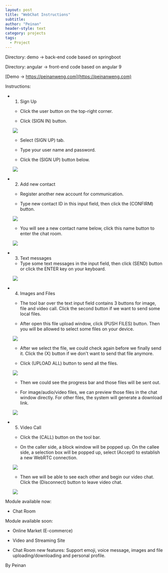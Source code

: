 ```yaml
---
layout: post
title: "WebChat Instructions"
subtitle:
author: "Peinan"
header-style: text
category: projects
tags:
  - Project
---
```


Directory: demo -> back-end code based on springboot

Directory: angular -> front-end code based on angular 9

[Demo -> https://peinanweng.com](https://peinanweng.com)

Instructions:

+ 1. Sign Up
  
  + Click the user button on the top-right corner.

  + Click (SIGN IN) button.
  
  ![](/res/image/web-sign-1.png)

  + Select (SIGN UP) tab.
  
  + Type your user name and password.

  + Click the (SIGN UP) button below.

  ![](/res/image/web-sign-2.png)

+ 2. Add new contact
  
  + Register another new account for communication.

  + Type new contact ID in this input field, then click the (CONFIRM) button.

  ![](/res/image/web-contact-1.png)

  + You will see a new contact name below, click this name button to enter the chat room.

  ![](/res/image/web-contact-2.png)

+ 3. Text messages
  
  + Type some text messages in the input field, then click (SEND) button or click the ENTER key on your keyboard.

  ![](/res/image/web-chat-1.png)

+ 4. Images and Files
  + The tool bar over the text input field contains 3 buttons for image, file and video call. Click the second button if we want to send some local files.

  + After open this file upload window, click (PUSH FILES) button. Then you will be allowed to select some files on your device.

  ![](/res/image/web-chat-2.png)

  + After we select the file, we could check again before we finally send it. Click the (X) button if we don't want to send that file anymore.

  + Click (UPLOAD ALL) button to send all the files.

  ![](/res/image/web-chat-3.png)

  + Then we could see the progress bar and those files will be sent out.

  + For image/audio/video files, we can preview those files in the chat window directly. For other files, the system will generate a download link.

  ![](/res/image/web-chat-4.png)

+ 5. Video Call
  + Click the (CALL) button on the tool bar.

  + On the caller side, a block window will be popped up. On the callee side, a selection box will be popped up, select (Accept) to establish a new WebRTC connection.

  ![](/res/image/web-chat-5.png)

  + Then we will be able to see each other and begin our video chat. Click the (Disconnect) button to leave video chat.

  ![](/res/image/web-chat-6.png)

Module available now:

+ Chat Room



Module available soon:

+ Online Market (E-commerce)

+ Video and Streaming Site

+ Chat Room new features: Support emoji, voice message, images and file uploading/downloading and personal profile.



By Peinan
